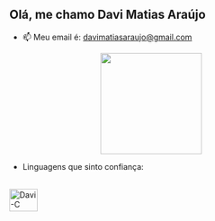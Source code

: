 ## Olá, me chamo Davi Matias Araújo

- 📫 Meu email é: davimatiasaraujo@gmail.com

<div align="center">
  <img height="180em" src="https://github-readme-stats.vercel.app/api/top-langs/?username=davi-araujo&layout=compact&langs_count=7&theme=dark"/>
</div>

- Linguagens que sinto confiança:

<div style="display: inline_block"><br>
  <img align="center" alt="Davi-C" height="40" width="50" src="https://cdn.jsdelivr.net/gh/devicons/devicon/icons/c/c-original.svg">
</div>
